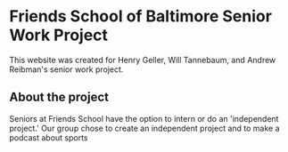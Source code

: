 # Friends School of Baltimore Senior Work Project 

This website was created for Henry Geller, Will Tannebaum, and Andrew Reibman's senior work project.

## About the project

Seniors at Friends School have the option to intern or do an 'independent project.' Our group chose to create an independent project and to make a podcast about sports

